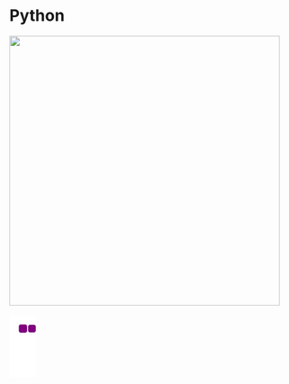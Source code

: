 # Python

<img src="https://media.giphy.com/media/Wsju5zAb5kcOfxJV9i/giphy.gif" width="480" height="480" frameBorder="0" class="giphy-embed" />

![snake gif](https://github.com/harsh3363/harsh3363/blob/output/github-contribution-grid-snake.gif) 
